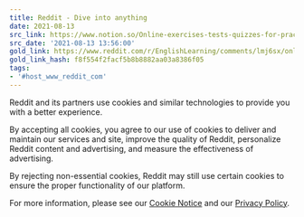```yaml
---
title: Reddit - Dive into anything
date: 2021-08-13
src_link: https://www.notion.so/Online-exercises-tests-quizzes-for-practicing-English-grammar-EnglishLearning-4fbe0c663c9c4fec8147a6c51c6a980a
src_date: '2021-08-13 13:56:00'
gold_link: https://www.reddit.com/r/EnglishLearning/comments/lmj6sx/online_exercisestestsquizzes_for_practicing/?rdt=0
gold_link_hash: f8f554f2facf5b8b8882aa03a8386f05
tags:
- '#host_www_reddit_com'
---
```




 Reddit and its partners use cookies and similar technologies to provide you with a better experience.
 



 By accepting all cookies, you agree to our use of cookies to deliver and maintain our services and site, improve the quality of Reddit, personalize Reddit content and advertising, and measure the effectiveness of advertising.
 



 By rejecting non-essential cookies, Reddit may still use certain cookies to ensure the proper functionality of our platform.
 



 For more information, please see our
 [Cookie Notice](https://reddit.com/en-us/policies/cookies)
 and our
 [Privacy Policy](https://reddit.com/en-us/policies/privacy-policy).